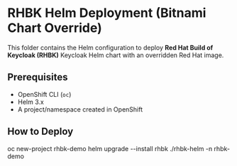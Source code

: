# RHBK Helm Deployment (Bitnami Chart Override)

This folder contains the Helm configuration to deploy **Red Hat Build of Keycloak (RHBK)**  Keycloak Helm chart with an overridden Red Hat image.

## Prerequisites
- OpenShift CLI (`oc`)
- Helm 3.x
- A project/namespace created in OpenShift

## How to Deploy
oc new-project rhbk-demo
helm upgrade --install rhbk ./rhbk-helm -n rhbk-demo